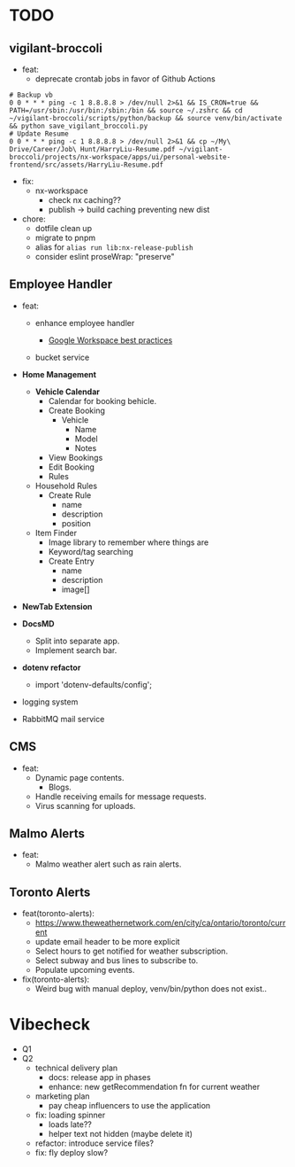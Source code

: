 # TODO

## vigilant-broccoli

- feat:
  - deprecate crontab jobs in favor of Github Actions

```
# Backup vb
0 0 * * * ping -c 1 8.8.8.8 > /dev/null 2>&1 && IS_CRON=true && PATH=/usr/sbin:/usr/bin:/sbin:/bin && source ~/.zshrc && cd ~/vigilant-broccoli/scripts/python/backup && source venv/bin/activate && python save_vigilant_broccoli.py
# Update Resume
0 0 * * * ping -c 1 8.8.8.8 > /dev/null 2>&1 && cp ~/My\ Drive/Career/Job\ Hunt/HarryLiu-Resume.pdf ~/vigilant-broccoli/projects/nx-workspace/apps/ui/personal-website-frontend/src/assets/HarryLiu-Resume.pdf
```

- fix:
  - nx-workspace
    - check nx caching??
    - publish -> build caching preventing new dist
- chore:
  - dotfile clean up
  - migrate to pnpm
  - alias for `alias run lib:nx-release-publish`
  - consider eslint proseWrap: "preserve"

## Employee Handler

- feat:

  - enhance employee handler

    - [Google Workspace best practices](https://www.reddit.com/r/gsuite/comments/1ap8a9j/looking_for_google_workspace_best_practices_tips/)

  - bucket service

- **Home Management**

  - **Vehicle Calendar**
    - Calendar for booking behicle.
    - Create Booking
      - Vehicle
        - Name
        - Model
        - Notes
    - View Bookings
    - Edit Booking
    - Rules
  - Household Rules
    - Create Rule
      - name
      - description
      - position
  - Item Finder
    - Image library to remember where things are
    - Keyword/tag searching
    - Create Entry
      - name
      - description
      - image[]

- **NewTab Extension**
- **DocsMD**
  - Split into separate app.
  - Implement search bar.
- **dotenv refactor**
  - import 'dotenv-defaults/config';
- logging system
- RabbitMQ mail service

## CMS

- feat:
  - Dynamic page contents.
    - Blogs.
  - Handle receiving emails for message requests.
  - Virus scanning for uploads.

## Malmo Alerts

- feat:
  - Malmo weather alert such as rain alerts.

## Toronto Alerts

- feat(toronto-alerts):
  - https://www.theweathernetwork.com/en/city/ca/ontario/toronto/current
  - update email header to be more explicit
  - Select hours to get notified for weather subscription.
  - Select subway and bus lines to subscribe to.
  - Populate upcoming events.
- fix(toronto-alerts):
  - Weird bug with manual deploy, venv/bin/python does not exist..

# Vibecheck

- Q1
- Q2
  - technical delivery plan
    - docs: release app in phases
    - enhance: new getRecommendation fn for current weather
  - marketing plan
    - pay cheap influencers to use the application
  - fix: loading spinner
    - loads late??
    - helper text not hidden (maybe delete it)
  - refactor: introduce service files?
  - fix: fly deploy slow?
